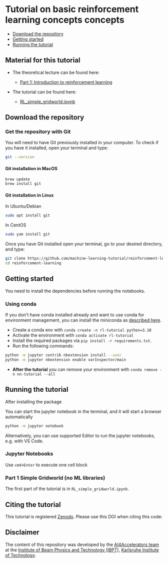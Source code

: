 # Tutorial on basic reinforcement learning concepts concepts

<!-- [![DOI](https://zenodo.org/badge/759758400.svg)](https://zenodo.org/doi/10.5281/zenodo.10792272)
[![License: GPL v3](https://img.shields.io/badge/License-GPLv3-blue.svg)](https://www.gnu.org/licenses/gpl-3.0) -->

- [Download the repository](#download-the-repository)
- [Getting started](#getting-started)
- [Running the tutorial](#running-the-tutorial)

## Material for this tutorial

- The theoretical lecture can be found here:
  - [Part 1: Introduction to reinforcement learning](https://github.com/machine-learning-tutorial/reinforcement-learning/blob/main/lectures/intro_to_RL.pdf)

- The tutorial can be found here:
  - [RL_simple_gridworld.ipynb](https://github.com/machine-learning-tutorial/reinforcement-learning/blob/main/RL_simple_gridworld.ipynb)

## Download the repository

### Get the repository with Git

You will need to have Git previously installed in your computer.
To check if you have it installed, open your terminal and type:

``` bash
git --version
```

#### Git installation in MacOS

``` bash
brew update
brew install git
```

#### Git installation in Linux

In Ubuntu/Debian

``` bash
sudo apt install git
```

In CentOS

``` bash
sudo yum install git
```

Once you have Git installed open your terminal, go to your desired directory, and type:

``` bash
git clone https://github.com/machine-learning-tutorial/reinforcement-learning
cd reinforcement-learning
```

## Getting started

You need to install the dependencies before running the notebooks.

### Using conda

If you don't have conda installed already and want to use conda for environment management, you can install the miniconda as [described here](https://docs.conda.io/projects/miniconda/en/latest/miniconda-install.html).

- Create a conda env with `conda create -n rl-tutorial python=3.10`
- Activate the environment with `conda activate rl-tutorial`
- Install the required packages via `pip install -r requirements.txt`.
- Run the following commands:

```bash
python -m jupyter contrib nbextension install --user
python -m jupyter nbextension enable varInspector/main
```

- **After the tutorial** you can remove your environment with `conda remove -n nn-tutorial --all`


## Running the tutorial

After installing the package

You can start the jupyter notebook in the terminal, and it will start a browser automatically

```bash
python -m jupyter notebook
```

Alternatively, you can use supported Editor to run the jupyter notebooks, e.g. with VS Code.

### Jupyter Notebooks

Use `cmd+Enter` to execute one cell block

### Part 1 Simple Gridworld (no ML libraries)

The first part of the tutorial is in `RL_simple_gridworld.ipynb`.

## Citing the tutorial

This tutorial is registered [Zenodo](https://zenodo.org/).
Please use this DOI when citing this code:

<!-- ```bibtex
@software{santamaria_garcia_2024_10792273,
  author       = {Santamaria Garcia, Andrea and
                  Xu, Chenran},
  title        = {Tutorial on basic neural network concepts},
  month        = 03,
  year         = 2024,
  publisher    = {Zenodo},
  version      = {v1.0.1},
  doi          = {10.5281/zenodo.10792273},
  url          = {https://doi.org/10.5281/zenodo.10792273}
}
``` -->

## Disclaimer

The content of this repository was developed by the [AI4Accelerators team](https://www.ibpt.kit.edu/AI4Accelerators.php) at the [Institute of Beam Physics and Technology (IBPT)](https://www.ibpt.kit.edu/), [Karlsruhe Institute of Technology](https://www.kit.edu/english/).
